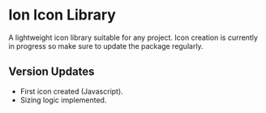 # Ion Icon Library

A lightweight icon library suitable for any project. Icon creation is currently in progress so make sure to update the package regularly.

## Version Updates

- First icon created (Javascript).
- Sizing logic implemented.